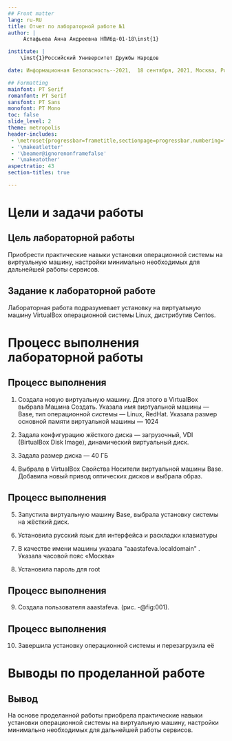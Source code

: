 ```yaml
---
## Front matter
lang: ru-RU
title: Отчет по лабораторной работе №1
author: |
	 Астафьева Анна Андреевна НПИбд-01-18\inst{1}

institute: |
	\inst{1}Российский Университет Дружбы Народов

date: Информационная Безопасность--2021,  18 сентября, 2021, Москва, Россия

## Formatting
mainfont: PT Serif
romanfont: PT Serif
sansfont: PT Sans
monofont: PT Mono
toc: false
slide_level: 2
theme: metropolis
header-includes: 
 - \metroset{progressbar=frametitle,sectionpage=progressbar,numbering=fraction}
 - '\makeatletter'
 - '\beamer@ignorenonframefalse'
 - '\makeatother'
aspectratio: 43
section-titles: true

---
```


# Цели и задачи работы

## Цель лабораторной работы

Приобрести практические навыки установки операционной системы на виртуальную машину, настройки минимально необходимых для дальнейшей работы сервисов.


## Задание к лабораторной работе

Лабораторная работа подразумевает установку на виртуальную машину VirtualBox операционной системы Linux, дистрибутив Centos.


# Процесс выполнения лабораторной работы

## Процесс выполнения

1. Создала новую виртуальную машину. Для этого в VirtualBox выбрала Машина Создать.
Указала имя виртуальной машины — Base, тип операционной системы — Linux, RedHat. Указала размер основной памяти виртуальной машины — 1024

2.  Задала конфигурацию жёсткого диска — загрузочный, VDI (BirtualBox Disk Image), динамический виртуальный диск.

3. Задала размер диска — 40 ГБ

4. Выбрала в VirtualBox Свойства Носители виртуальной машины Base.
Добавила новый привод оптических дисков и выбрала образ.

## Процесс выполнения

5. Запустила виртуальную машину Base, выбрала установку системы на жёсткий диск.

6. Установила русский язык для интерфейса и раскладки клавиатуры

7. В качестве имени машины указала "aaastafeva.localdomain" . Указала часовой пояс «Москва»

8. Установила пароль для root

## Процесс выполнения

9. Создала пользователя aaastafeva. (рис. -@fig:001).


## Процесс выполнения

10. Завершила установку операционной системы  и перезагрузила её



# Выводы по проделанной работе

## Вывод

На основе проделанной работы приобрела практические навыки установки операционной системы на виртуальную машину, настройки минимально необходимых для дальнейшей работы сервисов.